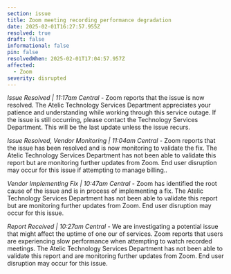 ```yaml
---
section: issue
title: Zoom meeting recording performance degradation
date: 2025-02-01T16:27:57.955Z
resolved: true
draft: false
informational: false
pin: false
resolvedWhen: 2025-02-01T17:04:57.957Z
affected:
  - Zoom
severity: disrupted
---
```

*Issue Resolved | 11:17am Central* - Zoom reports that the issue is now resolved. The Atelic Technology Services Department appreciates your patience and understanding while working through this service outage. If the issue is still occurring, please contact the Technology Services Department. This will be the last update unless the issue recurs.

*Issue Resolved, Vendor Monitoring | 11:04am Central* - Zoom reports that the issue has been resolved and is now monitoring to validate the fix. The Atelic Technology Services Department has not been able to validate this report but are monitoring further updates from Zoom. End user disruption may occur for this issue if attempting to manage billing..

*Vendor Implementing Fix | 10:47am Central* - Zoom has identified the root cause of the issue and is in process of implementing a fix. The Atelic Technology Services Department has not been able to validate this report but are monitoring further updates from Zoom. End user disruption may occur for this issue.

*Report Received | 10:27am Central* - We are investigating a potential issue that might affect the uptime of one our of services. Zoom reports that users are experiencing slow performance when attempting to watch recorded meetings. The Atelic Technology Services Department has not been able to validate this report and are monitoring further updates from Zoom. End user disruption may occur for this issue.